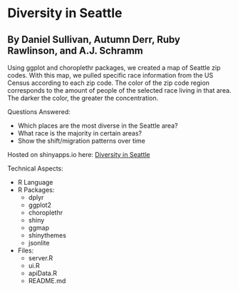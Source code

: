 # Diversity in Seattle
## By Daniel Sullivan, Autumn Derr, Ruby Rawlinson, and A.J. Schramm

Using ggplot and choroplethr packages, we created a map of Seattle zip codes.  With this map, we pulled specific race information from the US Census according to each zip code. The color of the zip code region corresponds to the amount of people of the selected race living in that area. The darker the color, the greater the concentration.

Questions Answered:
- Which places are the most diverse in the Seattle area?
- What race is the majority in certain areas?
- Show the shift/migration patterns over time

Hosted on shinyapps.io here: [Diversity in Seattle]("https://dtsullivan.shinyapps.io/diversity-in-seattle/")

Technical Aspects:
- R Language
- R Packages:
  - dplyr
  - ggplot2
  - choroplethr
  - shiny
  - ggmap
  - shinythemes
  - jsonlite
- Files:
  - server.R
  - ui.R
  - apiData.R
  - README.md
